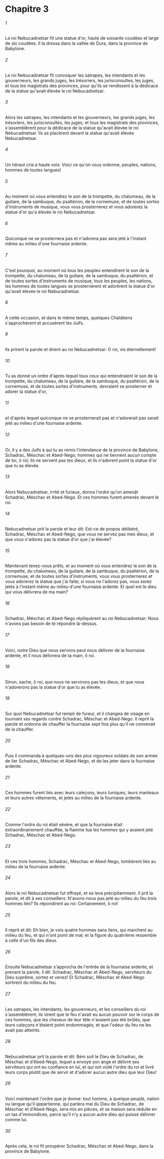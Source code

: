 # Chapitre 3

###### 1
Le roi Nebucadnetsar fit une statue d'or, haute de soixante coudées et large de six coudées. Il la dressa dans la vallée de Dura, dans la province de Babylone.
###### 2
Le roi Nebucadnetsar fit convoquer les satrapes, les intendants et les gouverneurs, les grands juges, les trésoriers, les jurisconsultes, les juges, et tous les magistrats des provinces, pour qu'ils se rendissent à la dédicace de la statue qu'avait élevée le roi Nebucadnetsar.
###### 3
Alors les satrapes, les intendants et les gouverneurs, les grands juges, les trésoriers, les jurisconsultes, les juges, et tous les magistrats des provinces, s'assemblèrent pour la dédicace de la statue qu'avait élevée le roi Nebucadnetsar. Ils se placèrent devant la statue qu'avait élevée Nebucadnetsar.
###### 4
Un héraut cria à haute voix: Voici ce qu'on vous ordonne, peuples, nations, hommes de toutes langues!
###### 5
Au moment où vous entendrez le son de la trompette, du chalumeau, de la guitare, de la sambuque, du psaltérion, de la cornemuse, et de toutes sortes d'instruments de musique, vous vous prosternerez et vous adorerez la statue d'or qu'a élevée le roi Nebucadnetsar.
###### 6
Quiconque ne se prosternera pas et n'adorera pas sera jeté à l'instant même au milieu d'une fournaise ardente.
###### 7
C'est pourquoi, au moment où tous les peuples entendirent le son de la trompette, du chalumeau, de la guitare, de la sambuque, du psaltérion, et de toutes sortes d'instruments de musique, tous les peuples, les nations, les hommes de toutes langues se prosternèrent et adorèrent la statue d'or qu'avait élevée le roi Nebucadnetsar.
###### 8
A cette occasion, et dans le même temps, quelques Chaldéens s'approchèrent et accusèrent les Juifs.
###### 9
Ils prirent la parole et dirent au roi Nebucadnetsar: O roi, vis éternellement!
###### 10
Tu as donné un ordre d'après lequel tous ceux qui entendraient le son de la trompette, du chalumeau, de la guitare, de la sambuque, du psaltérion, de la cornemuse, et de toutes sortes d'instruments, devraient se prosterner et adorer la statue d'or,
###### 11
et d'après lequel quiconque ne se prosternerait pas et n'adorerait pas serait jeté au milieu d'une fournaise ardente.
###### 12
Or, il y a des Juifs à qui tu as remis l'intendance de la province de Babylone, Schadrac, Méschac et Abed-Nego, hommes qui ne tiennent aucun compte de toi, ô roi; ils ne servent pas tes dieux, et ils n'adorent point la statue d'or que tu as élevée.
###### 13
Alors Nebucadnetsar, irrité et furieux, donna l'ordre qu'on amenât Schadrac, Méschac et Abed-Nego. Et ces hommes furent amenés devant le roi.
###### 14
Nebucadnetsar prit la parole et leur dit: Est-ce de propos délibéré, Schadrac, Méschac et Abed-Nego, que vous ne servez pas mes dieux, et que vous n'adorez pas la statue d'or que j'ai élevée?
###### 15
Maintenant tenez-vous prêts, et au moment où vous entendrez le son de la trompette, du chalumeau, de la guitare, de la sambuque, du psaltérion, de la cornemuse, et de toutes sortes d'instruments, vous vous prosternerez et vous adorerez la statue que j'ai faite; si vous ne l'adorez pas, vous serez jetés à l'instant même au milieu d'une fournaise ardente. Et quel est le dieu qui vous délivrera de ma main?
###### 16
Schadrac, Méschac et Abed-Nego répliquèrent au roi Nebucadnetsar: Nous n'avons pas besoin de te répondre là-dessus.
###### 17
Voici, notre Dieu que nous servons peut nous délivrer de la fournaise ardente, et il nous délivrera de ta main, ô roi.
###### 18
Sinon, sache, ô roi, que nous ne servirons pas tes dieux, et que nous n'adorerons pas la statue d'or que tu as élevée.
###### 19
Sur quoi Nebucadnetsar fut rempli de fureur, et il changea de visage en tournant ses regards contre Schadrac, Méschac et Abed-Nego. Il reprit la parole et ordonna de chauffer la fournaise sept fois plus qu'il ne convenait de la chauffer.
###### 20
Puis il commanda à quelques-uns des plus vigoureux soldats de son armée de lier Schadrac, Méschac et Abed-Nego, et de les jeter dans la fournaise ardente.
###### 21
Ces hommes furent liés avec leurs caleçons, leurs tuniques, leurs manteaux et leurs autres vêtements, et jetés au milieu de la fournaise ardente.
###### 22
Comme l'ordre du roi était sévère, et que la fournaise était extraordinairement chauffée, la flamme tua les hommes qui y avaient jeté Schadrac, Méschac et Abed-Nego.
###### 23
Et ces trois hommes, Schadrac, Méschac et Abed-Nego, tombèrent liés au milieu de la fournaise ardente.
###### 24
Alors le roi Nebucadnetsar fut effrayé, et se leva précipitamment. Il prit la parole, et dit à ses conseillers: N'avons-nous pas jeté au milieu du feu trois hommes liés? Ils répondirent au roi: Certainement, ô roi!
###### 25
Il reprit et dit: Eh bien, je vois quatre hommes sans liens, qui marchent au milieu du feu, et qui n'ont point de mal; et la figure du quatrième ressemble à celle d'un fils des dieux.
###### 26
Ensuite Nebucadnetsar s'approcha de l'entrée de la fournaise ardente, et prenant la parole, il dit: Schadrac, Méschac et Abed-Nego, serviteurs du Dieu suprême, sortez et venez! Et Schadrac, Méschac et Abed-Nego sortirent du milieu du feu.
###### 27
Les satrapes, les intendants, les gouverneurs, et les conseillers du roi s'assemblèrent; ils virent que le feu n'avait eu aucun pouvoir sur le corps de ces hommes, que les cheveux de leur tête n'avaient pas été brûlés, que leurs caleçons n'étaient point endommagés, et que l'odeur du feu ne les avait pas atteints.
###### 28
Nebucadnetsar prit la parole et dit: Béni soit le Dieu de Schadrac, de Méschac et d'Abed-Nego, lequel a envoyé son ange et délivré ses serviteurs qui ont eu confiance en lui, et qui ont violé l'ordre du roi et livré leurs corps plutôt que de servir et d'adorer aucun autre dieu que leur Dieu!
###### 29
Voici maintenant l'ordre que je donne: tout homme, à quelque peuple, nation ou langue qu'il appartienne, qui parlera mal du Dieu de Schadrac, de Méschac et d'Abed-Nego, sera mis en pièces, et sa maison sera réduite en un tas d'immondices, parce qu'il n'y a aucun autre dieu qui puisse délivrer comme lui.
###### 30
Après cela, le roi fit prospérer Schadrac, Méschac et Abed-Nego, dans la province de Babylone.
